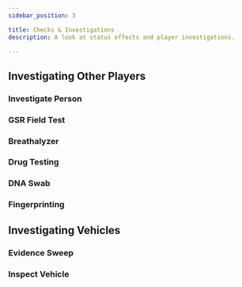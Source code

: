 ```yaml
---
sidebar_position: 3

title: Checks & Investigations
description: A look at status effects and player investigations.

---
```


## Investigating Other Players


### Investigate Person

### GSR Field Test


### Breathalyzer


### Drug Testing


### DNA Swab


### Fingerprinting


## Investigating Vehicles


### Evidence Sweep


### Inspect Vehicle